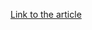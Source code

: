 [Link to the article](https://www.cisa.gov/news-events/alerts/2025/07/08/cisa-releases-one-industrial-control-systems-advisory)
